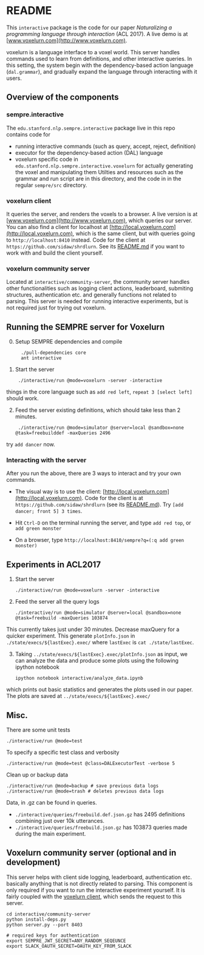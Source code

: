 # README

This `interactive` package is the code for our paper
*Naturalizing a programming language through interaction* (ACL 2017).
A live demo is at [www.voxelurn.com](http://www.voxelurn.com).

voxelurn is a language interface to a voxel world.
This server handles commands used to learn from definitions, and other interactive queries.
In this setting, the system begin with the dependency-based action language (`dal.grammar`), and gradually expand the language through interacting with it users.

## Overview of the components

### sempre.interactive

The `edu.stanford.nlp.sempre.interactive` package live in this repo contains code for
* running interactive commands (such as query, accept, reject, definition)
* executor for the dependency-based action (DAL) language
* voxelurn specific code in `edu.stanford.nlp.sempre.interactive.voxelurn` for actually   generating the voxel and manipulating them
Utilties and resources such as the grammar and run script are in this directory, and the code in in the regular `sempre/src` directory.

### voxelurn client

It queries the server, and renders the voxels to a browser. A live version is at [www.voxelurn.com](http://www.voxelurn.com), which queries our server. You can also find a client for localhost at [http://local.voxelurn.com](http://local.voxelurn.com), which is the same client, but with queries going to `http://localhost:8410` instead.
Code for the client at `https://github.com/sidaw/shrdlurn`. See its [README.md](https://github.com/sidaw/shrdlurn/blob/master/README.md) if you want to work with and build the client yourself.


### voxelurn community server
Located at `interactive/community-server`, the community server
handles other functionalities such as logging client actions, leaderboard, submiting structures, authentication etc. and generally functions not related to parsing. This server is needed for running interactive experiments, but is not required just for trying out voxelurn.


## Running the SEMPRE server for Voxelurn

0. Setup SEMPRE dependencies and compile

         ./pull-dependencies core
         ant interactive

1. Start the server

        ./interactive/run @mode=voxelurn -server -interactive

  things in the core language such as `add red left`, `repeat 3 [select left]` should work.

2. Feed the server existing definitions, which should take less than 2 minutes.

        ./interactive/run @mode=simulator @server=local @sandbox=none @task=freebuilddef -maxQueries 2496

  try `add dancer`  now.

### Interacting with the server

After you run the above, there are 3 ways to interact and try your own commands.

* The visual way is to use the client: [http://local.voxelurn.com](http://local.voxelurn.com).
  Code for the client is at `https://github.com/sidaw/shrdlurn` (see its [README.md](https://github.com/sidaw/shrdlurn/blob/master/README.md)).
  Try `[add dancer; front 5] 3 times`.

* Hit `Ctrl-D` on the terminal running the server, and type `add red top`, or `add green monster`

* On a browser, type `http://localhost:8410/sempre?q=(:q add green monster)`


## Experiments in ACL2017

1. Start the server

       ./interactive/run @mode=voxelurn -server -interactive

2. Feed the server all the query logs

       ./interactive/run @mode=simulator @server=local @sandbox=none @task=freebuild -maxQueries 103874

  This currently takes just under 30 minutes. Decrease maxQuery for a quicker experiment. This generate `plotInfo.json` in `./state/execs/${lastExec}.exec/` where `lastExec` is `cat ./state/lastExec`.

3. Taking `../state/execs/${lastExec}.exec/plotInfo.json` as input, we can analyze the data and produce some plots using the following ipython notebook

       ipython notebook interactive/analyze_data.ipynb

  which prints out basic statistics and generates the plots used in our paper. The plots are saved at `../state/execs/${lastExec}.exec/`


## Misc.

There are some unit tests

    ./interactive/run @mode=test

To specify a specific test class and verbosity

    ./interactive/run @mode=test @class=DALExecutorTest -verbose 5

Clean up or backup data

    ./interactive/run @mode=backup # save previous data logs
    ./interactive/run @mode=trash # deletes previous data logs

Data, in .gz can be found in queries.

* `./interactive/queries/freebuild.def.json.gz`
has 2495 definitions combining just over 10k utterances.
* `./interactive/queries/freebuild.json.gz` has 103873 queries made during the main experiment.

## Voxelurn community server (optional and in development)

This server helps with client side logging, leaderboard, authentication etc. basically anything that is not directly related to parsing.
This component is only required if you want to run the interactive experiment yourself. It is fairly coupled with the [voxelurn  client](http://github.com/sidaw/shrdlurn), which sends the request to this server.

    cd interactive/community-server
    python install-deps.py
    python server.py --port 8403

    # required keys for authentication
    export SEMPRE_JWT_SECRET=ANY_RANDOM_SEQEUNCE
    export SLACK_OAUTH_SECRET=OAUTH_KEY_FROM_SLACK
